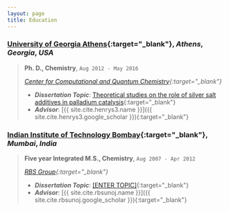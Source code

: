 ```yaml
---
layout: page
title: Education
---
```


### **[University of Georgia Athens](https://www.uga.edu/){:target="_blank"}**, *Athens*, *Georgia*, *USA*
> **Ph. D., Chemistry**, `Aug 2012 - May 2016`
>
> *[Center for Computational and Quantum Chemistry](https://www.ccqc.uga.edu/){:target="_blank"}*
>
> * ***Dissertation Topic***: [Theoretical studies on the role of silver salt additives in palladium catalysis](https://athenaeum.libs.uga.edu/handle/10724/35533){:target="_blank"}
> * ***Advisor***: [{{ site.cite.henrys3.name }}]({{ site.cite.henrys3.google_scholar }}){:target="_blank"}

### **[Indian Institute of Technology Bombay](http://www.iitb.ac.in/){:target="_blank"}**, *Mumbai*, *India*
> **Five year Integrated M.S., Chemistry**, `Aug 2007 - Apr 2012`
>
> *[RBS Group](https://ether.chem.iitb.ac.in/~sunoj/index.html){:target="_blank"}*
>
> * ***Dissertation Topic***: [[ENTER TOPIC]](){:target="_blank"}
> * ***Advisor***: [{{ site.cite.rbsunoj.name }}]({{ site.cite.rbsunoj.google_scholar }}){:target="_blank"}

